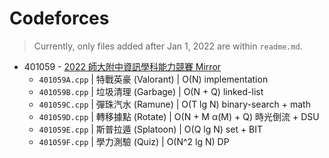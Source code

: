 # Codeforces

>   Currently, only files added after Jan 1, 2022 are within `readme.md`.

-   401059 - [2022 師大附中資訊學科能力競賽 Mirror](https://codeforces.com/contestInvitation/2cae2b9b61009387db71817e4cb8d75a09acb2c9)
    -   `401059A.cpp` | 特戰英豪 (Valorant) | O(N) implementation
    -   `401059B.cpp` | 垃圾清理 (Garbage) | O(N + Q) linked-list
    -   `401059C.cpp` | 彈珠汽水 (Ramune) | O(T lg N) binary-search + math
    -   `401059D.cpp` | 轉移據點 (Rotate) | O(N + M α(M) + Q) 時光倒流 + DSU
    -   `401059E.cpp` | 斯普拉遁 (Splatoon) | O(Q lg N) set + BIT
    -   `401059F.cpp` | 學力測驗 (Quiz) | O(N^2 lg N) DP